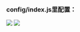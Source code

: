 ### config/index.js里配置：
![](https://github.com/KevinShowli/blog/tree/master/images/index.png)
![](https://github.com/KevinShowli/blog/tree/master/images/build.png)